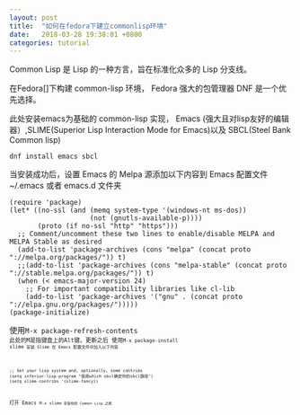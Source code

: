 ```yaml
---
layout: post
title:  "如何在fedora下建立commonlisp环境"
date:   2018-03-28 19:38:01 +0800
categories: tutorial
---
```


Common Lisp 是 Lisp 的一种方言，旨在标准化众多的 Lisp 分支线。

在Fedora[]下构建 common-lisp 环境， Fedora 强大的包管理器 DNF 是一个优先选择。

此处安装emacs为基础的 common-lisp 实现， Emacs (强大且对lisp友好的编辑器）,SLIME(Superior Lisp Interaction Mode for Emacs)以及 SBCL(Steel Bank Common lisp)
```
dnf install emacs sbcl
```
当安装成功后，设置 Emacs 的 Melpa 源添加以下内容到 Emacs 配置文件 ~/.emacs 或者 emacs.d 文件夹
```
(require 'package)
(let* ((no-ssl (and (memq system-type '(windows-nt ms-dos))
                    (not (gnutls-available-p))))
       (proto (if no-ssl "http" "https")))
  ;; Comment/uncomment these two lines to enable/disable MELPA and MELPA Stable as desired
  (add-to-list 'package-archives (cons "melpa" (concat proto "://melpa.org/packages/")) t)
  ;;(add-to-list 'package-archives (cons "melpa-stable" (concat proto "://stable.melpa.org/packages/")) t)
  (when (< emacs-major-version 24)
    ;; For important compatibility libraries like cl-lib
    (add-to-list 'package-archives '("gnu" . (concat proto "://elpa.gnu.org/packages/")))))
(package-initialize)
```
使用<code>M-x package-refresh-contents<code> 此处的M是指键盘上的Alt键。更新之后 使用<code>M-x package-install slime<code> 安装 Slime
在 Emacs 配置文件中加入以下内容
```
;; Set your lisp system and, optionally, some contribs
(setq inferior-lisp-program "使用which sbcl确定你的sbcl路径")
(setq slime-contribs '(slime-fancy))
```
打开 Emacs 
<code>M-x slime<code> 享受你的 Common Lisp 之旅


